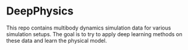# DeepPhysics
This repo contains multibody dynamics simulation data for various simulation setups. The goal is to try to apply deep learning methods on these data and learn the physical model.

